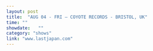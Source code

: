 ```yaml
---
layout: post
title:  "AUG 04 - FRI — COYOTE RECORDS - BRISTOL, UK"
time: ""
showdate:   ""
category: "shows"
link: "www.lastjapan.com"
---
```

